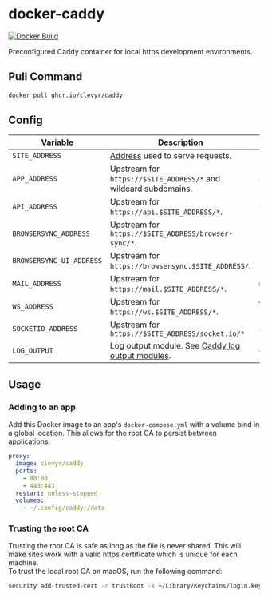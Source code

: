 # docker-caddy

[![Docker Build](https://github.com/clevyr/docker-caddy/actions/workflows/docker.yml/badge.svg)](https://github.com/clevyr/docker-caddy/actions/workflows/docker.yml)

Preconfigured Caddy container for local https development environments.

## Pull Command

```sh
docker pull ghcr.io/clevyr/caddy
```

## Config

| Variable                 | Description                                                                                                              | Default                 |
|--------------------------|--------------------------------------------------------------------------------------------------------------------------|-------------------------|
| `SITE_ADDRESS`           | [Address](https://caddyserver.com/docs/caddyfile/concepts#addresses) used to serve requests.                             | `clevyr.run`            |
| `APP_ADDRESS`            | Upstream for `https://$SITE_ADDRESS/*` and wildcard subdomains.                                                          | `app`                   |
| `API_ADDRESS`            | Upstream for `https://api.$SITE_ADDRESS/*`.                                                                              | `app`                   |
| `BROWSERSYNC_ADDRESS`    | Upstream for `https://$SITE_ADDRESS/browser-sync/*`.                                                                     | `hot:3000`              |
| `BROWSERSYNC_UI_ADDRESS` | Upstream for `https://browsersync.$SITE_ADDRESS/`.                                                                       | `hot:3001`              |
| `MAIL_ADDRESS`           | Upstream for `https://mail.$SITE_ADDRESS/*`.                                                                             | `mail`                  |
| `WS_ADDRESS`             | Upstream for `https://ws.$SITE_ADDRESS/*`.                                                                               | `websocket-server:6001` |
| `SOCKETIO_ADDRESS`       | Upstream for `https://$SITE_ADDRESS/socket.io/*`                                                                         | `app`                   |
| `LOG_OUTPUT`             | Log output module. See [Caddy log output modules](https://caddyserver.com/docs/caddyfile/directives/log#output-modules). | `discard`               |

## Usage

### Adding to an app

Add this Docker image to an app's `docker-compose.yml` with a volume bind in a global location. This allows for the root CA to persist between applications.

```yaml
proxy:
  image: clevyr/caddy
  ports:
    - 80:80
    - 443:443
  restart: unless-stopped
  volumes:
    - ~/.config/caddy:/data
```

### Trusting the root CA

Trusting the root CA is safe as long as the file is never shared. This will make sites work with a valid https certificate which is unique for each machine.  
To trust the local root CA on macOS, run the following command:

```sh
security add-trusted-cert -r trustRoot -k ~/Library/Keychains/login.keychain-db ~/.config/caddy/caddy/pki/authorities/local/root.crt
```
